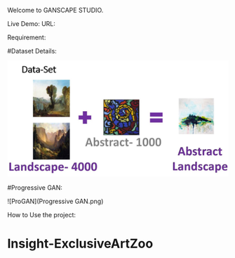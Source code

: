 
Welcome to GANSCAPE STUDIO.

Live Demo:
URL: 

Requirement:

#Dataset Details:

![Insight-ExclusiveArtZoo](Dataset.JPG)

#Progressive GAN:

![ProGAN](Progressive GAN.png)


How to Use the project:
# Insight-ExclusiveArtZoo
